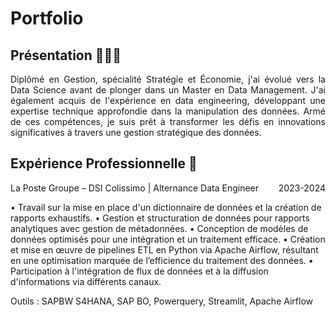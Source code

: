 # Portfolio

## Présentation 👨🏻‍💻

<div style="text-align: justify;">

Diplômé en Gestion, spécialité Stratégie et Économie, j'ai évolué vers la Data Science avant de plonger dans un Master en Data Management. J'ai également acquis de l'expérience en data engineering, développant une expertise technique approfondie dans la manipulation des données. Armé de ces compétences, je suis prêt à transformer les défis en innovations significatives à travers une gestion stratégique des données.

</div>

## Expérience Professionnelle 🔧

<div>
  <span style="float: left;">La Poste Groupe – DSI Colissimo | Alternance Data Engineer</span>
  <span style="float: right;">2023-2024</span>
  <div style="clear: both;"></div>
</div>


• Travail sur la mise en place d'un dictionnaire de données et la création de rapports exhaustifs.
• Gestion et structuration de données pour rapports analytiques avec gestion de métadonnées.
• Conception de modèles de données optimisés pour une intégration et un traitement efficace.
• Création et mise en œuvre de pipelines ETL en Python via Apache Airflow, résultant en une optimisation
marquée de l’efficience du traitement des données.
• Participation à l'intégration de flux de données et à la diffusion d'informations via différents canaux.

Outils : SAPBW S4HANA, SAP BO, Powerquery, Streamlit, Apache Airflow
